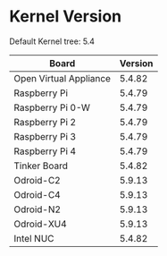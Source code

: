 
# Kernel Version

Default Kernel tree: 5.4

| Board | Version |
|-------|---------|
| Open Virtual Appliance | 5.4.82 |
| Raspberry Pi | 5.4.79 |
| Raspberry Pi 0-W | 5.4.79 |
| Raspberry Pi 2 | 5.4.79 |
| Raspberry Pi 3 | 5.4.79 |
| Raspberry Pi 4 | 5.4.79 |
| Tinker Board | 5.4.82 |
| Odroid-C2 | 5.9.13 |
| Odroid-C4 | 5.9.13 |
| Odroid-N2 | 5.9.13 |
| Odroid-XU4 | 5.9.13 |
| Intel NUC | 5.4.82 |
